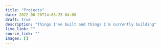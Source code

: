 ```yaml
---
title: "Projects"
date: 2022-08-26T14:03:25-04:00
draft: true
description: "Things I've built and things I'm currently building"
live_link: ""
source_link: ""
images: []
---
```

